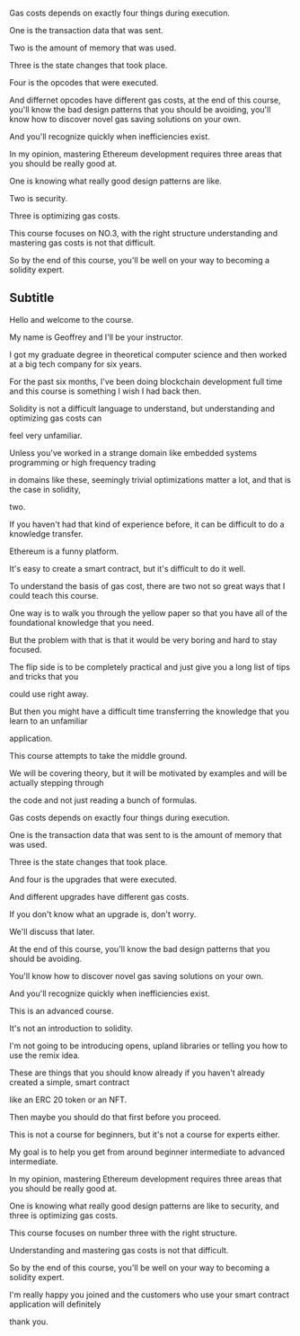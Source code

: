 Gas costs depends on exactly four things during execution.

One is the transaction data that was sent.

Two is the amount of memory that was used.

Three is the state changes that took place.

Four is the opcodes that were executed.

And differnet opcodes have different gas costs, at the end of this course, you'll know the bad design patterns that you should be avoiding, you'll know how to discover novel gas saving solutions on your own.

And you'll recognize quickly when inefficiencies exist.

In my opinion, mastering Ethereum development requires three areas that you should be really good at.

One is knowing what really good design patterns are like.

Two is security.

Three is optimizing gas costs.

This course focuses on NO.3, with the right structure understanding and mastering gas costs is not that difficult.

So by the end of this course, you'll be well on your way to becoming a solidity expert.



## Subtitle


Hello and welcome to the course.

My name is Geoffrey and I'll be your instructor.

I got my graduate degree in theoretical computer science and then worked at a big tech company for six years.

For the past six months, I've been doing blockchain development full time and this course is something I wish I had back then.

Solidity is not a difficult language to understand, but understanding and optimizing gas costs can

feel very unfamiliar.

Unless you've worked in a strange domain like embedded systems programming or high frequency trading

in domains like these, seemingly trivial optimizations matter a lot, and that is the case in solidity,

two.

If you haven't had that kind of experience before, it can be difficult to do a knowledge transfer.

Ethereum is a funny platform.

It's easy to create a smart contract, but it's difficult to do it well.

To understand the basis of gas cost, there are two not so great ways that I could teach this course.

One way is to walk you through the yellow paper so that you have all of the foundational knowledge that you need.

But the problem with that is that it would be very boring and hard to stay focused.

The flip side is to be completely practical and just give you a long list of tips and tricks that you

could use right away.

But then you might have a difficult time transferring the knowledge that you learn to an unfamiliar

application.

This course attempts to take the middle ground.


We will be covering theory, but it will be motivated by examples and will be actually stepping through


the code and not just reading a bunch of formulas.


Gas costs depends on exactly four things during execution.


One is the transaction data that was sent to is the amount of memory that was used.


Three is the state changes that took place.


And four is the upgrades that were executed.


And different upgrades have different gas costs.


If you don't know what an upgrade is, don't worry.


We'll discuss that later.


At the end of this course, you'll know the bad design patterns that you should be avoiding.


You'll know how to discover novel gas saving solutions on your own.


And you'll recognize quickly when inefficiencies exist.


This is an advanced course.


It's not an introduction to solidity.


I'm not going to be introducing opens, upland libraries or telling you how to use the remix idea.


These are things that you should know already if you haven't already created a simple, smart contract


like an ERC 20 token or an NFT.


Then maybe you should do that first before you proceed.


This is not a course for beginners, but it's not a course for experts either.


My goal is to help you get from around beginner intermediate to advanced intermediate.


In my opinion, mastering Ethereum development requires three areas that you should be really good at.


One is knowing what really good design patterns are like to security, and three is optimizing gas costs.


This course focuses on number three with the right structure.


Understanding and mastering gas costs is not that difficult.


So by the end of this course, you'll be well on your way to becoming a solidity expert.


I'm really happy you joined and the customers who use your smart contract application will definitely


thank you.
